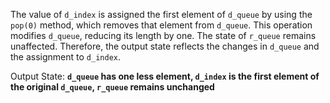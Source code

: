 The value of `d_index` is assigned the first element of `d_queue` by using the `pop(0)` method, which removes that element from `d_queue`. This operation modifies `d_queue`, reducing its length by one. The state of `r_queue` remains unaffected. Therefore, the output state reflects the changes in `d_queue` and the assignment to `d_index`.

Output State: **`d_queue` has one less element, `d_index` is the first element of the original `d_queue`, `r_queue` remains unchanged**